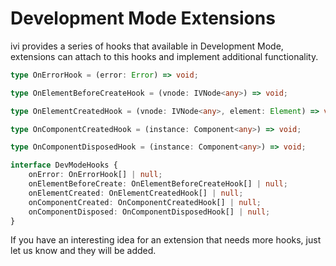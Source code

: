 # Development Mode Extensions

ivi provides a series of hooks that available in Development Mode, extensions can attach to this hooks and implement
additional functionality.

```ts
type OnErrorHook = (error: Error) => void;

type OnElementBeforeCreateHook = (vnode: IVNode<any>) => void;

type OnElementCreatedHook = (vnode: IVNode<any>, element: Element) => void;

type OnComponentCreatedHook = (instance: Component<any>) => void;

type OnComponentDisposedHook = (instance: Component<any>) => void;

interface DevModeHooks {
    onError: OnErrorHook[] | null;
    onElementBeforeCreate: OnElementBeforeCreateHook[] | null;
    onElementCreated: OnElementCreatedHook[] | null;
    onComponentCreated: OnComponentCreatedHook[] | null;
    onComponentDisposed: OnComponentDisposedHook[] | null;
}
```

If you have an interesting idea for an extension that needs more hooks, just let us know and they will be added.
